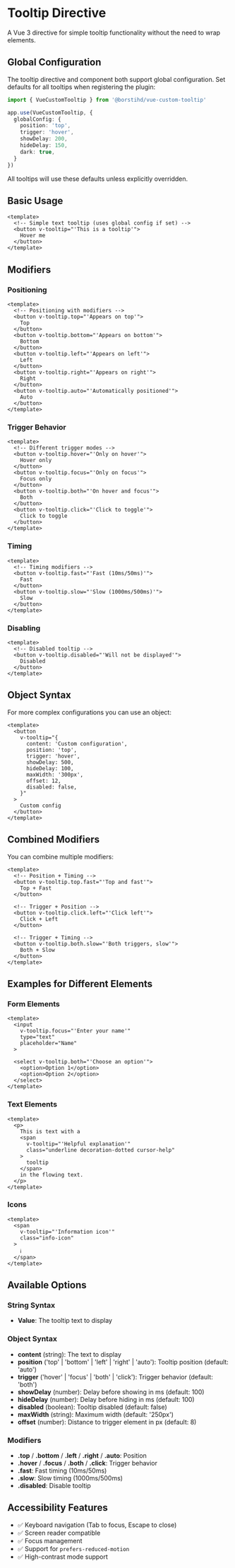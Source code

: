 # Tooltip Directive

A Vue 3 directive for simple tooltip functionality without the need to wrap elements.

## Global Configuration

The tooltip directive and component both support global configuration. Set defaults for all tooltips when registering the plugin:

```typescript
import { VueCustomTooltip } from '@borstihd/vue-custom-tooltip'

app.use(VueCustomTooltip, {
  globalConfig: {
    position: 'top',
    trigger: 'hover',
    showDelay: 200,
    hideDelay: 150,
    dark: true,
  }
})
```

All tooltips will use these defaults unless explicitly overridden.

## Basic Usage

```vue
<template>
  <!-- Simple text tooltip (uses global config if set) -->
  <button v-tooltip="'This is a tooltip'">
    Hover me
  </button>
</template>
```

## Modifiers

### Positioning

```vue
<template>
  <!-- Positioning with modifiers -->
  <button v-tooltip.top="'Appears on top'">
    Top
  </button>
  <button v-tooltip.bottom="'Appears on bottom'">
    Bottom
  </button>
  <button v-tooltip.left="'Appears on left'">
    Left
  </button>
  <button v-tooltip.right="'Appears on right'">
    Right
  </button>
  <button v-tooltip.auto="'Automatically positioned'">
    Auto
  </button>
</template>
```

### Trigger Behavior

```vue
<template>
  <!-- Different trigger modes -->
  <button v-tooltip.hover="'Only on hover'">
    Hover only
  </button>
  <button v-tooltip.focus="'Only on focus'">
    Focus only
  </button>
  <button v-tooltip.both="'On hover and focus'">
    Both
  </button>
  <button v-tooltip.click="'Click to toggle'">
    Click to toggle
  </button>
</template>
```

### Timing

```vue
<template>
  <!-- Timing modifiers -->
  <button v-tooltip.fast="'Fast (10ms/50ms)'">
    Fast
  </button>
  <button v-tooltip.slow="'Slow (1000ms/500ms)'">
    Slow
  </button>
</template>
```

### Disabling

```vue
<template>
  <!-- Disabled tooltip -->
  <button v-tooltip.disabled="'Will not be displayed'">
    Disabled
  </button>
</template>
```

## Object Syntax

For more complex configurations you can use an object:

```vue
<template>
  <button
    v-tooltip="{
      content: 'Custom configuration',
      position: 'top',
      trigger: 'hover',
      showDelay: 500,
      hideDelay: 100,
      maxWidth: '300px',
      offset: 12,
      disabled: false,
    }"
  >
    Custom config
  </button>
</template>
```

## Combined Modifiers

You can combine multiple modifiers:

```vue
<template>
  <!-- Position + Timing -->
  <button v-tooltip.top.fast="'Top and fast'">
    Top + Fast
  </button>

  <!-- Trigger + Position -->
  <button v-tooltip.click.left="'Click left'">
    Click + Left
  </button>

  <!-- Trigger + Timing -->
  <button v-tooltip.both.slow="'Both triggers, slow'">
    Both + Slow
  </button>
</template>
```

## Examples for Different Elements

### Form Elements

```vue
<template>
  <input
    v-tooltip.focus="'Enter your name'"
    type="text"
    placeholder="Name"
  >

  <select v-tooltip.both="'Choose an option'">
    <option>Option 1</option>
    <option>Option 2</option>
  </select>
</template>
```

### Text Elements

```vue
<template>
  <p>
    This is text with a
    <span
      v-tooltip="'Helpful explanation'"
      class="underline decoration-dotted cursor-help"
    >
      tooltip
    </span>
    in the flowing text.
  </p>
</template>
```

### Icons

```vue
<template>
  <span
    v-tooltip="'Information icon'"
    class="info-icon"
  >
    ℹ
  </span>
</template>
```

## Available Options

### String Syntax
- **Value**: The tooltip text to display

### Object Syntax
- **content** (string): The text to display
- **position** ('top' | 'bottom' | 'left' | 'right' | 'auto'): Tooltip position (default: 'auto')
- **trigger** ('hover' | 'focus' | 'both' | 'click'): Trigger behavior (default: 'both')
- **showDelay** (number): Delay before showing in ms (default: 100)
- **hideDelay** (number): Delay before hiding in ms (default: 100)
- **disabled** (boolean): Tooltip disabled (default: false)
- **maxWidth** (string): Maximum width (default: '250px')
- **offset** (number): Distance to trigger element in px (default: 8)

### Modifiers
- **.top** / **.bottom** / **.left** / **.right** / **.auto**: Position
- **.hover** / **.focus** / **.both** / **.click**: Trigger behavior
- **.fast**: Fast timing (10ms/50ms)
- **.slow**: Slow timing (1000ms/500ms)
- **.disabled**: Disable tooltip

## Accessibility Features

- ✅ Keyboard navigation (Tab to focus, Escape to close)
- ✅ Screen reader compatible
- ✅ Focus management
- ✅ Support for `prefers-reduced-motion`
- ✅ High-contrast mode support
